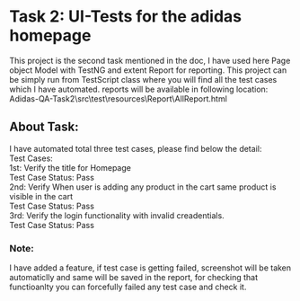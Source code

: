 
<h1> Task 2: UI-Tests for the adidas homepage </h1>

This project is the second task mentioned in the doc, I have used here Page object Model with TestNG and extent Report for reporting. This project can be simply run from TestScript class where you will find all the test cases which I have automated. reports will be available in following location:
Adidas-QA-Task2\src\test\resources\Report\AllReport.html


<h2>About Task:</h2>
 I have automated total three test cases, please find below the detail: <br>
Test Cases:<br> 
1st: Verify the title for Homepage<br>
Test Case Status: Pass<br>
2nd: Verify When user is adding any product in the cart same product is visible in the cart<br>
Test Case Status: Pass<br>
3rd: Verify the login functionality with invalid creadentials.<br>
Test Case Status: Pass<br>

<h3>Note:</h3>
I have added a feature, if test case is getting failed, screenshot will be taken automaticlly and same will be saved in the report, for checking that functioanlty you can forcefully failed any test case and check it.
